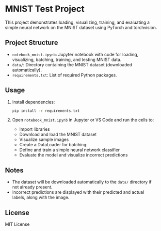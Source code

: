# MNIST Test Project

This project demonstrates loading, visualizing, training, and evaluating a simple neural network on the MNIST dataset using PyTorch and torchvision.

## Project Structure

- `notebook_mnist.ipynb`: Jupyter notebook with code for loading, visualizing, batching, training, and testing MNIST data.
- `data/`: Directory containing the MNIST dataset (downloaded automatically).
- `requirements.txt`: List of required Python packages.


## Usage

1. Install dependencies:
   ```bash
   pip install -r requirements.txt
   ```

2. Open `notebook_mnist.ipynb` in Jupyter or VS Code and run the cells to:
   - Import libraries
   - Download and load the MNIST dataset
   - Visualize sample images
   - Create a DataLoader for batching
   - Define and train a simple neural network classifier
   - Evaluate the model and visualize incorrect predictions

## Notes

- The dataset will be downloaded automatically to the `data/` directory if not already present.
- Incorrect predictions are displayed with their predicted and actual labels, along with the image.

## License

MIT License